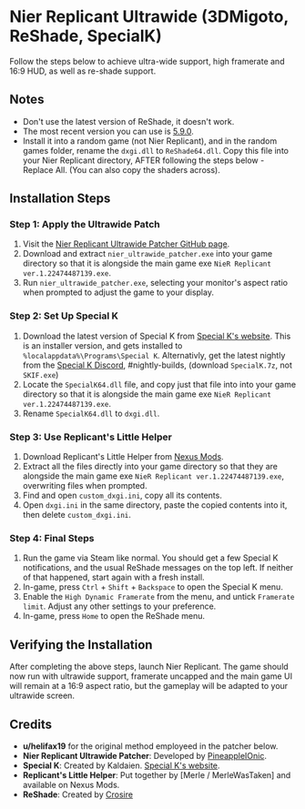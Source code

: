 # Nier Replicant Ultrawide (3DMigoto, ReShade, SpecialK)

Follow the steps below to achieve ultra-wide support, high framerate and 16:9 HUD, as well as re-shade support.

## Notes

- Don't use the latest version of ReShade, it doesn't work.
- The most recent version you can use is [5.9.0](https://reshade.me/downloads/ReShade_Setup_5.9.0.exe).
- Install it into a random game (not Nier Replicant), and in the random games folder, rename the `dxgi.dll` to `ReShade64.dll`. Copy this file into your Nier Replicant directory, AFTER following the steps below - Replace All. (You can also copy the shaders across).

## Installation Steps

### Step 1: Apply the Ultrawide Patch

1. Visit the [Nier Replicant Ultrawide Patcher GitHub page](https://github.com/PineappleIOnic/Nier-Replicant-Ultrawide-Patcher/).
2. Download and extract `nier_ultrawide_patcher.exe` into your game directory so that it is alongside the main game exe `NieR Replicant ver.1.22474487139.exe`.
3. Run `nier_ultrawide_patcher.exe`, selecting your monitor's aspect ratio when prompted to adjust the game to your display.

### Step 2: Set Up Special K

1. Download the latest version of Special K from [Special K's website](https://www.special-k.info/). This is an installer version, and gets installed to `%localappdata%\Programs\Special K`.
   Alternativly, get the latest nightly from the [Special K Discord](https://discord.gg/specialk), #nightly-builds, (download `SpecialK.7z`, not `SKIF.exe`)
2. Locate the `SpecialK64.dll` file, and copy just that file into into your game directory so that it is alongside the main game exe `NieR Replicant ver.1.22474487139.exe`.
3. Rename `SpecialK64.dll` to `dxgi.dll`.

### Step 3: Use Replicant's Little Helper

1. Download Replicant's Little Helper from [Nexus Mods](https://www.nexusmods.com/nierreplicant/mods/12?tab=files).
2. Extract all the files directly into your game directory so that they are alongside the main game exe `NieR Replicant ver.1.22474487139.exe`, overwriting files when prompted.
3. Find and open `custom_dxgi.ini`, copy all its contents.
4. Open `dxgi.ini` in the same directory, paste the copied contents into it, then delete `custom_dxgi.ini`.

### Step 4: Final Steps

1. Run the game via Steam like normal. You should get a few Special K notifications, and the usual ReShade messages on the top left. If neither of that happened, start again with a fresh install.
2. In-game, press `Ctrl` + `Shift` + `Backspace` to open the Special K menu.
3. Enable the `High Dynamic Framerate` from the menu, and untick `Framerate limit`. Adjust any other settings to your preference.
4. In-game, press `Home` to open the ReShade menu.

## Verifying the Installation

After completing the above steps, launch Nier Replicant. The game should now run with ultrawide support, framerate uncapped and the main game UI will remain at a 16:9 aspect ratio, but the gameplay will be adapted to your ultrawide screen.

## Credits

- **u/helifax19** for the original method employeed in the patcher below.
- **Nier Replicant Ultrawide Patcher**: Developed by [PineappleIOnic](https://github.com/PineappleIOnic).
- **Special K**: Created by Kaldaien. [Special K's website](https://www.special-k.info/).
- **Replicant's Little Helper**: Put together by [Merle / MerleWasTaken] and available on Nexus Mods.
- **ReShade**: Created by [Crosire](https://reshade.me/)
